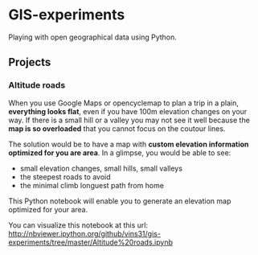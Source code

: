 # GIS-experiments

Playing with open geographical data using Python.

## Projects

### Altitude roads

When you use Google Maps or opencyclemap to plan a trip in a plain, **everything looks flat**, even if you have 100m elevation changes on your way. If there is a small hill or a valley you may not see it well because the **map is so overloaded** that you cannot focus on the coutour lines.

The solution would be to have a map with **custom elevation information optimized for you are area**.
In a glimpse, you would be able to see:

* small elevation changes, small hills, small valleys
* the steepest roads to avoid
* the minimal climb longuest path from home

This Python notebook will enable you to generate an elevation map optimized for your area.

You can visualize this notebook at this url:
http://nbviewer.ipython.org/github/vins31/gis-experiments/tree/master/Altitude%20roads.ipynb
